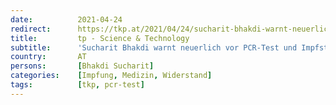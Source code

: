 ```yaml
---
date:          2021-04-24
redirect:      https://tkp.at/2021/04/24/sucharit-bhakdi-warnt-neuerlich-vor-pcr-test-und-impfstoffen/
title:         tp - Science & Technology
subtitle:      'Sucharit Bhakdi warnt neuerlich vor PCR-Test und Impfstoffen'
country:       AT
persons:       [Bhakdi Sucharit]
categories:    [Impfung, Medizin, Widerstand]
tags:          [tkp, pcr-test]
---
```

